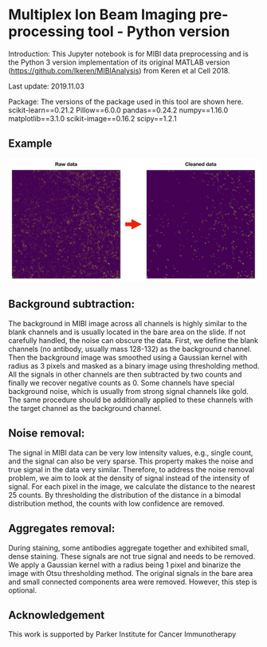 # Multiplex Ion Beam Imaging pre-processing tool - Python version 

Introduction: This Jupyter notebook is for MIBI data preprocessing and is the Python 3 version implementation of its original MATLAB version (https://github.com/lkeren/MIBIAnalysis) from Keren et al Cell 2018. 

Last update: 2019.11.03

Package: The versions of the package used in this tool are shown here.
scikit-learn==0.21.2
Pillow==6.0.0
pandas==0.24.2
numpy==1.16.0
matplotlib==3.1.0
scikit-image==0.16.2
scipy==1.2.1

## Example

![Example](./resource/example.png)

## Background subtraction: 

The background in MIBI image across all channels is highly similar to the blank channels and is usually located in the bare area on the slide. If not carefully handled, the noise can obscure the data. First, we define the blank channels (no antibody, usually mass 128-132) as the background channel. Then the background image was smoothed using a Gaussian kernel with radius as 3 pixels and masked as a binary image using thresholding method. All the signals in other channels are then subtracted by two counts and finally we recover negative counts as 0. Some channels have special background noise, which is usually from strong signal channels like gold. The same procedure should be additionally applied to these channels with the target channel as the background channel.

## Noise removal: 

The signal in MIBI data can be very low intensity values, e.g., single count, and the signal can also be very sparse. This property makes the noise and true signal in the data very similar. Therefore, to address the noise removal problem, we aim to look at the density of signal instead of the intensity of signal. For each pixel in the image, we calculate the distance to the nearest 25 counts. By thresholding the distribution of the distance in a bimodal distribution method, the counts with low confidence are removed.


## Aggregates removal:

During staining, some antibodies aggregate together and exhibited small, dense staining. These signals are not true signal and needs to be removed. We apply a Gaussian kernel with a radius being 1 pixel and binarize the image with Otsu thresholding method. The original signals in the bare area and small connected components area were removed. However, this step is optional.




## Acknowledgement 
This work is supported by Parker Institute for Cancer Immunotherapy
